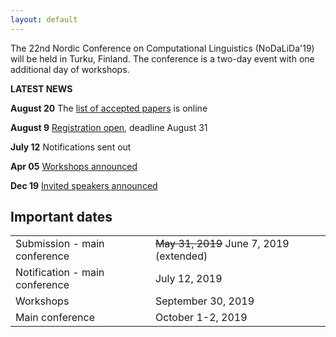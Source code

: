 ```yaml
---
layout: default
---
```


The 22nd Nordic Conference on Computational Linguistics (NoDaLiDa'19) will be held in Turku, Finland. The conference is a two-day event with one additional day of workshops.

<!-- Box -->
<div class="box" markdown="1">
  <p><b>LATEST NEWS</b></p>
  <p><b>August 20</b> The <a href="https://nodalida2019.org/accepted.html">list of accepted papers</a> is online</p>
  <p><b>August 9</b> <a href="https://nodalida2019.org/registration.html">Registration open</a>, deadline August 31</p>
  <p><b>July 12</b> Notifications sent out</p>
  <p><b>Apr 05</b> <a href="workshops.html">Workshops announced</a></p>
  <p><b>Dec 19</b>  <a href="invited_speakers.html"> Invited speakers announced </a></p>
</div>

## Important dates <a id="dates"></a>

<div class="table-wrapper">
  <table>
    <tbody>
      <tr><td>Submission - main conference</td> <td> <s>May 31, 2019</s> June 7, 2019 (extended) </td></tr>
      <tr><td>Notification - main conference</td> <td> July 12, 2019 </td></tr>
      <tr><td>Workshops</td> <td> September 30, 2019 </td></tr>
      <tr><td>Main conference</td> <td> October 1-2, 2019 </td></tr>
    </tbody>
  </table>
</div>
